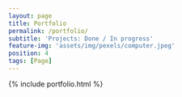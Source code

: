 ```yaml
---
layout: page
title: Portfolio
permalink: /portfolio/
subtitle: 'Projects: Done / In progress'
feature-img: 'assets/img/pexels/computer.jpeg'
position: 4
tags: [Page]
---
```


{% include portfolio.html %}
